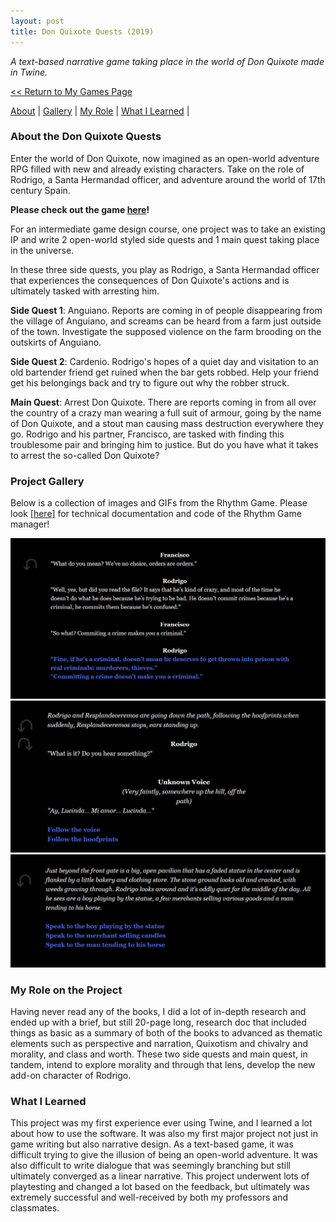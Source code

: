 ```yaml
---
layout: post
title: Don Quixote Quests (2019)
---
```

_A text-based narrative game taking place in the world of Don Quixote made in Twine._


<a href="/myGames"><< Return to My Games Page</a>

[About](#about-the-don-quixote-quests)	|	[Gallery](#project-gallery)	|	[My Role](#my-role-on-the-project)	|	[What I Learned](#what-i-learned)	|

### **About the Don Quixote Quests**
Enter the world of Don Quixote, now imagined as an open-world adventure RPG filled with new and already existing characters. Take on the role of Rodrigo, a Santa Hermandad officer, and adventure around the world of 17th century Spain. 

**Please check out the game [here](https://penguincoco.itch.io/don-quixote-narrative-assignment)!**

For an intermediate game design course, one project was to take an existing IP and write 2 open-world styled side quests and 1 main quest taking place in the universe. 

In these three side quests, you play as Rodrigo, a Santa Hermandad officer that experiences the consequences of Don Quixote's actions and is ultimately tasked with arresting him. 

**Side Quest 1**: Anguiano. Reports are coming in of people disappearing from the village of Anguiano, and screams can be heard from a farm just outside of the town. Investigate the supposed violence on the farm brooding on the outskirts of Anguiano.

**Side Quest 2**: Cardenio. Rodrigo's hopes of a quiet day and visitation to an old bartender friend get ruined when the bar gets robbed. Help your friend get his belongings back and try to figure out why the robber struck. 

**Main Quest**: Arrest Don Quixote. There are reports coming in from all over the country of a crazy man wearing a full suit of armour, going by the name of Don Quixote, and a stout man causing mass destruction everywhere they go. Rodrigo and his partner, Francisco, are tasked with finding this troublesome pair and bringing him to justice. But do you have what it takes to arrest the so-called Don Quixote? 


### **Project Gallery**

Below is a collection of images and GIFs from the Rhythm Game. Please look <a href="https://github.com/penguincoco-portfolio/penguincoco.github.io/blob/master/assets/artwork/MyGames/afterus%2Ctheflood/ChuangSammy_RhythmGameController.pdf" target="_blank">[here]</a> for technical documentation and code of the Rhythm Game manager!

![Don Quixote Screenshot1](/assets/artwork/MyGames/DonQuixote/DonQuixote_Screenshot2.jpg) 
![Don Quixote Screenshot2](/assets/artwork/MyGames/DonQuixote/DonQuixote_Cardenio_Screenshot2.jpg)
![Don Quixote Screenshot3](/assets/artwork/MyGames/DonQuixote/DonQuixote_AndresJuanHaldudo_Screenshot3.jpg)


### **My Role on the Project**
Having never read any of the books, I did a lot of in-depth research and ended up with a brief, but still 20-page long, research doc that included things as basic as a summary of both of the books to advanced as thematic elements such as perspective and narration, Quixotism and chivalry and morality, and class and worth. These two side quests and main quest, in tandem, intend to explore morality and through that lens, develop the new add-on character of Rodrigo. 


### **What I Learned**
This project was my first experience ever using Twine, and I learned a lot about how to use the software. It was also my first major project not just in game writing but also narrative design. As a text-based game, it was difficult trying to give the illusion of being an open-world adventure. It was also difficult to write dialogue that was seemingly branching but still ultimately converged as a linear narrative. This project underwent lots of playtesting and changed a lot based on the feedback, but ultimately was extremely successful and well-received by both my professors and classmates. 